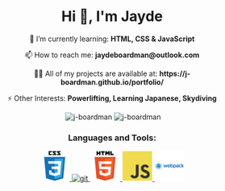 
<h1 align="center">Hi 👋, I'm Jayde</h1>

<p align="center">🌱 I’m currently learning: <strong>HTML, CSS & JavaScript</strong></p>

<p align="center"> 📫 How to reach me: <strong>jaydeboardman@outlook.com</strong></p>

<p align="center"> 👨‍💻 All of my projects are available at: <strong>https://j-boardman.github.io/portfolio/</strong></p>

<p align="center"> ⚡ Other Interests: <strong>Powerlifting, Learning Japanese, Skydiving</strong></p>

<p align="center">&nbsp;<img padding-right="0" width="48%" src="https://github-readme-stats.vercel.app/api?username=j-boardman&show_icons=true&locale=en" alt="j-boardman" />
  <img padding-left="20px" src="https://github-readme-streak-stats.herokuapp.com/?user=j-boardman&" width="48%" alt="j-boardman" />
 </p>
  
  
<h3 align="center">Languages and Tools:</h3>
<p align="center"> <a href="https://www.w3schools.com/css/" target="_blank" rel="noreferrer"> <img src="https://raw.githubusercontent.com/devicons/devicon/master/icons/css3/css3-original-wordmark.svg" alt="css3" width="60" height="60"/> </a> <a href="https://git-scm.com/" target="_blank" rel="noreferrer"> <img src="https://www.vectorlogo.zone/logos/git-scm/git-scm-icon.svg" alt="git" width="60" height="60"/> </a> <a href="https://www.w3.org/html/" target="_blank" rel="noreferrer"> <img src="https://raw.githubusercontent.com/devicons/devicon/master/icons/html5/html5-original-wordmark.svg" alt="html5" width="60" height="60"/> </a> <a href="https://developer.mozilla.org/en-US/docs/Web/JavaScript" target="_blank" rel="noreferrer"> <img src="https://raw.githubusercontent.com/devicons/devicon/master/icons/javascript/javascript-original.svg" alt="javascript" width="60" height="60"/> </a> <a href="https://webpack.js.org" target="_blank" rel="noreferrer"> <img src="https://raw.githubusercontent.com/devicons/devicon/d00d0969292a6569d45b06d3f350f463a0107b0d/icons/webpack/webpack-original-wordmark.svg" alt="webpack" width="60" height="60"/> </a> </p>
